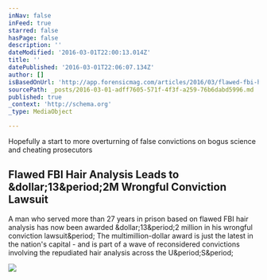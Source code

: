 ```yaml
---
inNav: false
inFeed: true
starred: false
hasPage: false
description: ''
dateModified: '2016-03-01T22:00:13.014Z'
title: ''
datePublished: '2016-03-01T22:06:07.134Z'
author: []
isBasedOnUrl: 'http://app.forensicmag.com/articles/2016/03/flawed-fbi-hair-analysis-leads-132m-wrongful-conviction-lawsuit'
sourcePath: _posts/2016-03-01-adff7605-571f-4f3f-a259-76b6dabd5996.md
published: true
_context: 'http://schema.org'
_type: MediaObject

---
```

Hopefully a start to more overturning of false convictions on bogus science and cheating prosecutors

<article style=""><h1>Flawed FBI Hair Analysis Leads to &amp;dollar;13&amp;period;2M Wrongful Conviction Lawsuit</h1><p>A man who served more than 27 years in prison based on flawed FBI hair analysis has now been awarded &amp;dollar;13&amp;period;2 million in his wrongful conviction lawsuit&amp;period; The multimillion-dollar award is just the latest in the nation's capital - and is part of a wave of reconsidered convictions involving the repudiated hair analysis across the U&amp;period;S&amp;period;</p><img src="http://www.forensicmag.com/sites/forensicmag.com/files/hairML_7.jpg" /></article>